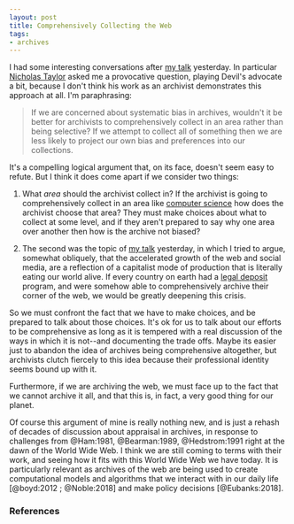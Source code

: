 ```yaml
---
layout: post
title: Comprehensively Collecting the Web
tags:
- archives
---
```



I had some interesting conversations after [my talk] yesterday. In particular
[Nicholas Taylor] asked me a provocative question, playing Devil's advocate a
bit, because I don't think his work as an archivist demonstrates this
approach at all. I'm paraphrasing:

> If we are concerned about systematic bias in archives, wouldn't it 
> be better for archivists to comprehensively collect in an area rather
> than being selective? If we attempt to collect all of something then
> we are less likely to project our own bias and preferences into 
> our collections.

It's a compelling logical argument that, on its face, doesn't seem easy to
refute. But I think it does come apart if we consider two things:

1. What *area* should the archivist collect in? If the archivist is going to
   comprehensively collect in an area like [computer science] how does the
   archivist choose that area? They must make choices about what to collect at
   some level, and if they aren't prepared to say why one area over another then
   how is the archive not biased?

2. The second was the topic of [my talk] yesterday, in which I tried to argue,
   somewhat obliquely, that the accelerated growth of the web and social media, 
   are a reflection of a capitalist mode of production that is literally
   eating our world alive. If every country on earth had a [legal deposit]
   program, and were somehow able to comprehensively archive their corner of the
   web, we would be greatly deepening this crisis.

So we must confront the fact that we have to make choices, and be prepared to
talk about those choices. It's ok for us to talk about our efforts to be
comprehensive as long as it is tempered with a real discussion of the ways in
which it is not--and documenting the trade offs. Maybe its easier just to
abandon the idea of archives being comprehensive altogether, but archivists
clutch fiercely to this idea because their professional identity seems bound up
with it. 

Furthermore, if we are archiving the web, we must face up to the fact that we
cannot archive it all, and that this is, in fact, a very good thing for our
planet.

Of course this argument of mine is really nothing new, and is just a rehash of
decades of discussion about appraisal in archives, in response to challenges
from @Ham:1981, @Bearman:1989, @Hedstrom:1991 right at the dawn of the World
Wide Web. I think we are still coming to terms with their work, and seeing how
it fits with this World Wide Web we have today. It is particularly relevant as
archives of the web are being used to create computational models and algorithms
that we interact with in our daily life [@boyd:2012 ; @Noble:2018] and make
policy decisions [@Eubanks:2018].


### References

[computer science]: http://www.cbi.umn.edu/
[my talk]: https://inkdroid.org/2018/11/08/ferguson-principles/
[legal deposit]: https://netpreserve.org/web-archiving/legal-deposit/
[Nicholas Taylor]: https://twitter.com/nullhandle
